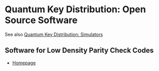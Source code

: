 # Quantum Key Distribution: Open Source Software

See also [Quantum Key Distribution: Simulators](quantum-key-distribution-simulators.md)

## Software for Low Density Parity Check Codes

* [Homepage](http://www.cs.toronto.edu/~radford/ftp/LDPC-2012-02-11/index.html)